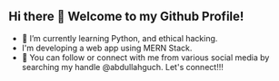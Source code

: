 ## Hi there 👋 Welcome to my Github Profile!

- 🌱 I’m currently learning Python, and ethical hacking.
- I'm developing a web app using MERN Stack.
- 👯 You can follow or connect with me from various social media by searching my handle @abdullahguch. Let's connect!!!
